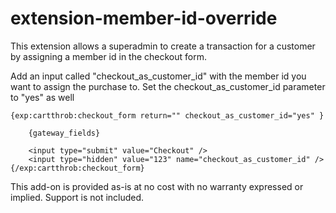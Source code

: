 extension-member-id-override
============================

This extension allows a superadmin to create a transaction for a customer by assigning a member id in the checkout form. 

Add an input called "checkout_as_customer_id" with the member id you want to assign the purchase to. 
Set the checkout_as_customer_id parameter to "yes" as well

	{exp:cartthrob:checkout_form return="" checkout_as_customer_id="yes" }

		{gateway_fields}

		<input type="submit" value="Checkout" />
		<input type="hidden" value="123" name="checkout_as_customer_id" /> 
	{/exp:cartthrob:checkout_form}


This add-on is provided as-is at no cost with no warranty expressed or implied. Support is not included. 